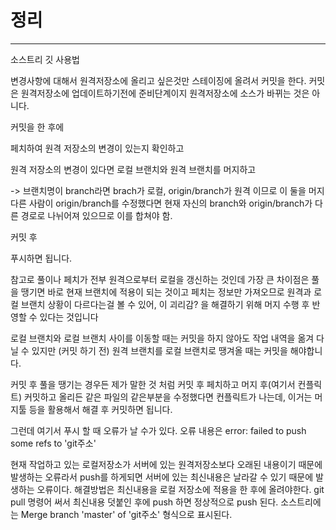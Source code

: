 # 정리
---
소스트리 깃 사용법

변경사항에 대해서 원격저장소에 올리고 싶은것만 스테이징에 올려서 커밋을 한다.
커밋은 원격저장소에 업데이트하기전에 준비단계이지 원격저장소에 소스가 바뀌는 것은 아니다.

커밋을 한 후에

페치하여 원격 저장소의 변경이 있는지 확인하고

원격 저장소의 변경이 있다면 로컬 브랜치와 원격 브랜치를 머지하고

-> 브랜치명이 branch라면 brach가 로컬, origin/branch가 원격 이므로 이 둘을 머지
다른 사람이 origin/branch를 수정했다면 현재 자신의 branch와 origin/branch가 다른 경로로 나뉘어져 있으므로 이를 합쳐야 함.

커밋 후

푸시하면 됩니다.

참고로 풀이나 페치가 전부 원격으로부터 로컬을 갱신하는 것인데 가장 큰 차이점은
풀을 땡기면 바로 현재 브랜치에 적용이 되는 것이고
페치는 정보만 가져오므로 원격과 로컬 브랜치 상황이 다르다는걸 볼 수 있어, 이 괴리감? 을 해결하기 위해 머지 수행 후 반영할 수 있다는 것입니다

로컬 브랜치와 로컬 브랜치 사이를 이동할 때는 커밋을 하지 않아도 작업 내역을 옮겨 다닐 수 있지만 (커밋 하기 전) 원격 브랜치를 로컬 브랜치로 땡겨올 때는 커밋을 해야합니다.

커밋 후 풀을 땡기는 경우든 제가 말한 것 처럼 커밋 후 페치하고 머지 후(여기서 컨플릭트) 커밋하고 올리든 같은 파일의 같은부분을 수정했다면 컨플릭트가 나는데, 이거는 머지툴 등을 활용해서 해결 후 커밋하면 됩니다.

그런데 여기서 푸시 할 때 오류가 날 수가 있다.
오류 내용은 error: failed to push some refs to 'git주소'

현재 작업하고 있는 로컬저장소가 서버에 있는 원격저장소보다 오래된 내용이기 때문에 발생하는 오류라서 push를 하게되면 서버에 있는 최신내용은 날라갈 수 있기
때문에 발생하는 오류이다.
해결방법은 최신내용을 로컬 저장소에 적용을 한 후에 올려야한다.
git pull 명령어 써서 최신내용 덧붙인 후에 push 하면 정상적으로 push 된다.
소스트리에는 Merge branch 'master' of 'git주소' 형식으로 표시된다.

